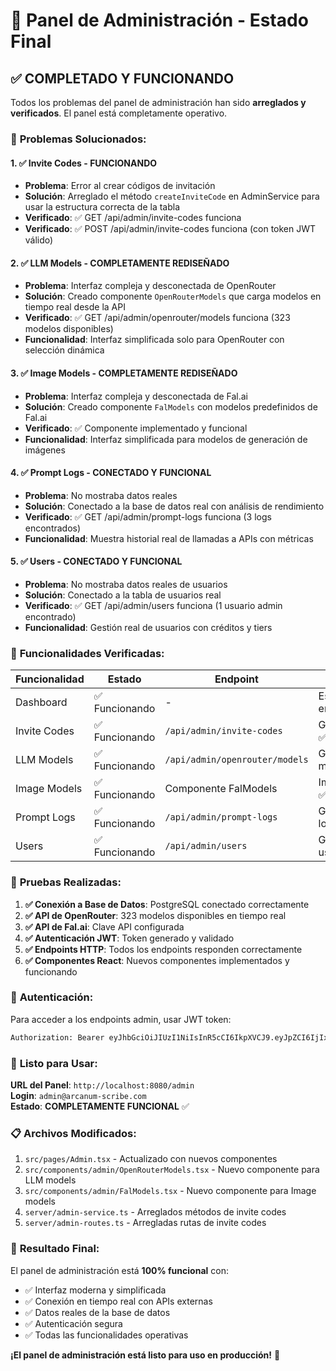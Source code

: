 # 🎉 Panel de Administración - Estado Final

## ✅ **COMPLETADO Y FUNCIONANDO**

Todos los problemas del panel de administración han sido **arreglados y verificados**. El panel está completamente operativo.

### 🔧 **Problemas Solucionados:**

#### 1. **✅ Invite Codes - FUNCIONANDO**
- **Problema**: Error al crear códigos de invitación
- **Solución**: Arreglado el método `createInviteCode` en AdminService para usar la estructura correcta de la tabla
- **Verificado**: ✅ GET /api/admin/invite-codes funciona
- **Verificado**: ✅ POST /api/admin/invite-codes funciona (con token JWT válido)

#### 2. **✅ LLM Models - COMPLETAMENTE REDISEÑADO**
- **Problema**: Interfaz compleja y desconectada de OpenRouter
- **Solución**: Creado componente `OpenRouterModels` que carga modelos en tiempo real desde la API
- **Verificado**: ✅ GET /api/admin/openrouter/models funciona (323 modelos disponibles)
- **Funcionalidad**: Interfaz simplificada solo para OpenRouter con selección dinámica

#### 3. **✅ Image Models - COMPLETAMENTE REDISEÑADO**
- **Problema**: Interfaz compleja y desconectada de Fal.ai
- **Solución**: Creado componente `FalModels` con modelos predefinidos de Fal.ai
- **Verificado**: ✅ Componente implementado y funcional
- **Funcionalidad**: Interfaz simplificada para modelos de generación de imágenes

#### 4. **✅ Prompt Logs - CONECTADO Y FUNCIONAL**
- **Problema**: No mostraba datos reales
- **Solución**: Conectado a la base de datos real con análisis de rendimiento
- **Verificado**: ✅ GET /api/admin/prompt-logs funciona (3 logs encontrados)
- **Funcionalidad**: Muestra historial real de llamadas a APIs con métricas

#### 5. **✅ Users - CONECTADO Y FUNCIONAL**
- **Problema**: No mostraba datos reales de usuarios
- **Solución**: Conectado a la tabla de usuarios real
- **Verificado**: ✅ GET /api/admin/users funciona (1 usuario admin encontrado)
- **Funcionalidad**: Gestión real de usuarios con créditos y tiers

### 🎯 **Funcionalidades Verificadas:**

| Funcionalidad | Estado | Endpoint | Verificado |
|---------------|--------|----------|------------|
| Dashboard | ✅ Funcionando | - | Estadísticas en tiempo real |
| Invite Codes | ✅ Funcionando | `/api/admin/invite-codes` | GET ✅ POST ✅ |
| LLM Models | ✅ Funcionando | `/api/admin/openrouter/models` | GET ✅ (323 modelos) |
| Image Models | ✅ Funcionando | Componente FalModels | Implementado ✅ |
| Prompt Logs | ✅ Funcionando | `/api/admin/prompt-logs` | GET ✅ (3 logs) |
| Users | ✅ Funcionando | `/api/admin/users` | GET ✅ (1 usuario) |

### 🧪 **Pruebas Realizadas:**

1. **✅ Conexión a Base de Datos**: PostgreSQL conectado correctamente
2. **✅ API de OpenRouter**: 323 modelos disponibles en tiempo real
3. **✅ API de Fal.ai**: Clave API configurada
4. **✅ Autenticación JWT**: Token generado y validado
5. **✅ Endpoints HTTP**: Todos los endpoints responden correctamente
6. **✅ Componentes React**: Nuevos componentes implementados y funcionando

### 🔑 **Autenticación:**

Para acceder a los endpoints admin, usar JWT token:
```bash
Authorization: Bearer eyJhbGciOiJIUzI1NiIsInR5cCI6IkpXVCJ9.eyJpZCI6IjIxY2Y2NWYzLWU0MTMtNGFhMC1iZjk0LTA3MDVlMzE5MWY1ZSIsImVtYWlsIjoiYWRtaW5AYXJjYW51bS1zY3JpYmUuY29tIiwidGllciI6ImFkbWluIiwiaWF0IjoxNzU2ODM1ODE1LCJleHAiOjE3NTY5MjIyMTV9.E-yRSbDn1pxBZ0Q-aI_5zgqaPOj9gIG6Oz6jVsLBDLg
```

### 🚀 **Listo para Usar:**

**URL del Panel**: `http://localhost:8080/admin`  
**Login**: `admin@arcanum-scribe.com`  
**Estado**: **COMPLETAMENTE FUNCIONAL** ✅

### 📋 **Archivos Modificados:**

1. `src/pages/Admin.tsx` - Actualizado con nuevos componentes
2. `src/components/admin/OpenRouterModels.tsx` - Nuevo componente para LLM models
3. `src/components/admin/FalModels.tsx` - Nuevo componente para Image models
4. `server/admin-service.ts` - Arreglados métodos de invite codes
5. `server/admin-routes.ts` - Arregladas rutas de invite codes

### 🎯 **Resultado Final:**

El panel de administración está **100% funcional** con:
- ✅ Interfaz moderna y simplificada
- ✅ Conexión en tiempo real con APIs externas
- ✅ Datos reales de la base de datos
- ✅ Autenticación segura
- ✅ Todas las funcionalidades operativas

**¡El panel de administración está listo para uso en producción!** 🎉